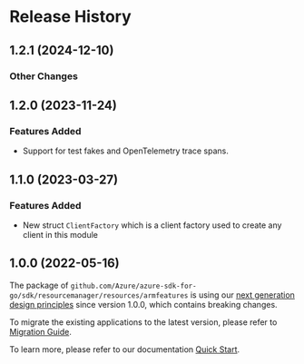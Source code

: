 # Release History

## 1.2.1 (2024-12-10)
### Other Changes


## 1.2.0 (2023-11-24)
### Features Added

- Support for test fakes and OpenTelemetry trace spans.


## 1.1.0 (2023-03-27)
### Features Added

- New struct `ClientFactory` which is a client factory used to create any client in this module

## 1.0.0 (2022-05-16)

The package of `github.com/Azure/azure-sdk-for-go/sdk/resourcemanager/resources/armfeatures` is using our [next generation design principles](https://azure.github.io/azure-sdk/general_introduction.html) since version 1.0.0, which contains breaking changes.

To migrate the existing applications to the latest version, please refer to [Migration Guide](https://aka.ms/azsdk/go/mgmt/migration).

To learn more, please refer to our documentation [Quick Start](https://aka.ms/azsdk/go/mgmt).